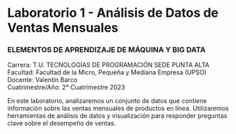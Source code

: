 # Laboratorio 1 - Análisis de Datos de Ventas Mensuales

### ELEMENTOS DE APRENDIZAJE DE MÁQUINA Y BIG DATA

Carrera: T.U. TECNOLOGÍAS DE PROGRAMACIÓN SEDE PUNTA ALTA  
Facultad: Facultad de la Micro, Pequeña y Mediana Empresa (UPSO)  
Docente: Valentín Barco  
Cuatrimestre/Año: 2° Cuatrimestre 2023

En este laboratorio, analizaremos un conjunto de datos que contiene información sobre las
ventas mensuales de productos en línea. Utilizaremos herramientas de análisis de datos y
visualización para responder preguntas clave sobre el desempeño de ventas.

